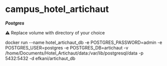 # campus_hotel_artichaut

***Postgres***

:warning: Replace volume with directory of your choice

docker run --name hotel_artichaut_db -e POSTGRES_PASSWORD=admin -e POSTGRES_USER=postgres -e POSTGRES_DB=artichaut -v /home/Documents/Hotel_Artichaut/data:/var/lib/postgresql/data -p 5432:5432  -d efkani/artichaut_db
